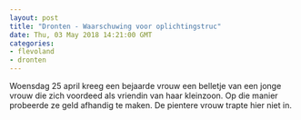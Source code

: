 ```yaml
---
layout: post
title: "Dronten - Waarschuwing voor oplichtingstruc"
date: Thu, 03 May 2018 14:21:00 GMT
categories: 
- flevoland 
- dronten 
---
```


Woensdag 25 april kreeg een bejaarde vrouw een belletje van een jonge vrouw die zich voordeed als vriendin van haar kleinzoon. Op die manier probeerde ze geld afhandig te maken. De pientere vrouw trapte hier niet in.
